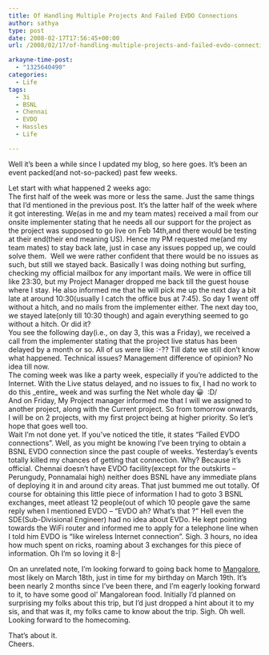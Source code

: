 ```yaml
---
title: Of Handling Multiple Projects And Failed EVDO Connections
author: sathya
type: post
date: 2008-02-17T17:56:45+00:00
url: /2008/02/17/of-handling-multiple-projects-and-failed-evdo-connections/

arkayne-time-post:
  - "1325640490"
categories:
  - Life
tags:
  - 3i
  - BSNL
  - Chennai
  - EVDO
  - Hassles
  - Life

---
```

Well it&#8217;s been a while since I updated my blog, so here goes. It&#8217;s been an event packed(and not-so-packed) past few weeks.

Let start with what happened 2 weeks ago:  
The first half of the week was more or less the same. Just the same things that I&#8217;d mentioned in the previous post. It&#8217;s the latter half of the week where it got interesting. We(as in me and my team mates) received a mail from our onsite implementer stating that he needs all our support for the project as the project was supposed to go live on Feb 14th,and there would be testing at their end(their end meaning US). Hence my PM requested me(and my team mates) to stay back late, just in case any issues popped up, we could solve them.  Well we were rather confident that there would be no issues as such, but still we stayed back. Basically I was doing nothing but surfing, checking my official mailbox for any important mails. We were in office till like 23:30, but my Project Manager dropped me back till the guest house where I stay. He also informed me that he will pick me up the next day a bit late at around 10:30(usually I catch the office bus at 7:45). So day 1 went off without a hitch, and no mails from the implementer either. The next day too, we stayed late(only till 10:30 though) and again everything seemed to go without a hitch. Or did it?  
You see the following day(i.e., on day 3, this was a Friday), we received a call from the implementer stating that the project live status has been delayed by a month or so. All of us were like :-?? Till date we still don&#8217;t know what happened. Technical issues? Management difference of opinion? No idea till now.  
The coming week was like a party week, especially if you&#8217;re addicted to the Internet. With the Live status delayed, and no issues to fix, I had no work to do this \_entire\_ week and was surfing the Net whole day 😀  \:D/  
And on Friday, My Project manager informed me that I will we assigned to another project, along with the Current project. So from tomorrow onwards, I will be on 2 projects, with my first project being at higher priority. So let&#8217;s hope that goes well too.  
Wait I&#8217;m not done yet. If you&#8217;ve noticed the title, it states &#8220;Failed EVDO connections&#8221;. Well, as you might be knowing I&#8217;ve been trying to obtain a BSNL EVDO connection since the past couple of weeks. Yesterday&#8217;s events totally killed my chances of getting that connection. Why? Because it&#8217;s official. Chennai doesn&#8217;t have EVDO facility(except for the outskirts &#8211; Perungudy, Ponnamalai high) neither does BSNL have any immediate plans of deploying it in and around city areas. That just bummed me out totally. Of course for obtaining this little piece of information I had to goto 3 BSNL exchanges, meet atleast 12 people(out of which 10 people gave the same reply when I mentioned EVDO &#8211; &#8220;EVDO ah? What&#8217;s that ?&#8221; Hell even the SDE(Sub-Divisional Engineer) had no idea about EVDo. He kept pointing towards the WiFi router and informed me to apply for a telephone line when I told him EVDO is &#8220;like wireless Internet connection&#8221;. Sigh. 3 hours, no idea how much spent on ricks, roaming about 3 exchanges for this piece of information. Oh I&#8217;m so loving it 8-|

On an unrelated note, I&#8217;m looking forward to going back home to [Mangalore][1], most likely on March 18th, just in time for my birthday on March 19th. It&#8217;s been nearly 2 months since I&#8217;ve been there, and I&#8217;m eagerly looking forward to it, to have some good ol&#8217; Mangalorean food. Initially I&#8217;d planned on surprising my folks about this trip, but I&#8217;d just dropped a hint about it to my sis, and that was it, my folks came to know about the trip. Sigh. Oh well. Looking forward to the homecoming.

That&#8217;s about it.  
Cheers.

 [1]: http://en.wikipedia.org/wiki/Mangalore

